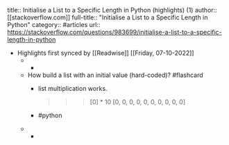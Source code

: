 title:: Initialise a List to a Specific Length in Python (highlights) (1)
author:: [[stackoverflow.com]]
full-title:: "Initialise a List to a Specific Length in Python"
category:: #articles
url:: https://stackoverflow.com/questions/983699/initialise-a-list-to-a-specific-length-in-python

- Highlights first synced by [[Readwise]] [[Friday, 07-10-2022]]
	- -
	- How build a list with an initial value (hard-coded)? #flashcard
		- list multiplication works.
		  
		  >>> [0] * 10
		  [0, 0, 0, 0, 0, 0, 0, 0, 0, 0]
		- #python
	- -